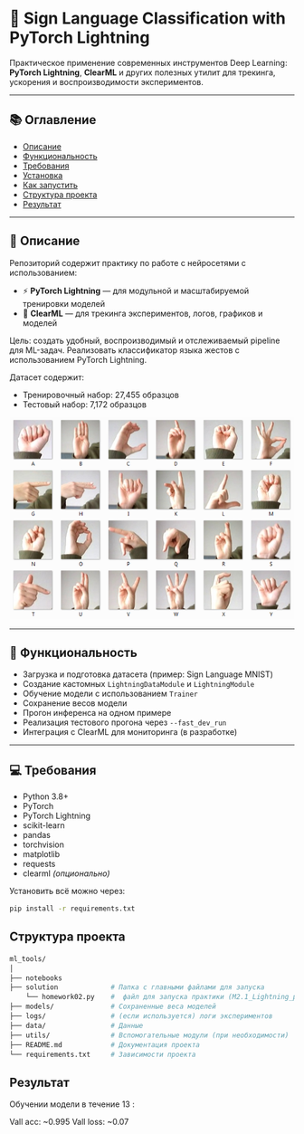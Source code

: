 # 🧰 Sign Language Classification with PyTorch Lightning

Практическое применение современных инструментов Deep Learning:  
**PyTorch Lightning**, **ClearML** и других полезных утилит для трекинга, ускорения и воспроизводимости экспериментов.

---

## 📚 Оглавление

- [Описание](#описание)
- [Функциональность](#функциональность)
- [Требования](#требования)
- [Установка](#установка)
- [Как запустить](#как-запустить)
- [Структура проекта](#структура-проекта)
- [Результат](#результат)

---

## 📌 Описание

Репозиторий содержит практику по работе с нейросетями с использованием:
- ⚡ **PyTorch Lightning** — для модульной и масштабируемой тренировки моделей
- 🔭 **ClearML** — для трекинга экспериментов, логов, графиков и моделей

Цель: создать удобный, воспроизводимый и отслеживаемый pipeline для ML-задач. Реализовать классификатор языка жестов с использованием PyTorch Lightning.

Датасет содержит:

- Тренировочный набор: 27,455 образцов
- Тестовый набор: 7,172 образцов

![Датасет](data/amer_sign2.png)

---

## 🔧 Функциональность

- Загрузка и подготовка датасета (пример: Sign Language MNIST)
- Создание кастомных `LightningDataModule` и `LightningModule`
- Обучение модели с использованием `Trainer`
- Сохранение весов модели
- Прогон инференса на одном примере
- Реализация тестового прогона через `--fast_dev_run`
- Интеграция с ClearML для мониторинга (в разработке)

---

## 💻 Требования

- Python 3.8+
- PyTorch
- PyTorch Lightning
- scikit-learn
- pandas
- torchvision
- matplotlib
- requests
- clearml *(опционально)*

Установить всё можно через:

```bash
pip install -r requirements.txt
```

## Структура проекта
```bash
ml_tools/
│
├── notebooks 
├── solution             # Папка с главными файлами для запуска
    └── homework02.py    #  файл для запуска практики (M2.1_Lightning_practice)
├── models/              # Сохраненные веса моделей
├── logs/                # (если используется) логи экспериментов
├── data/                # Данные
├── utils/               # Вспомогательные модули (при необходимости)
├── README.md            # Документация проекта
└── requirements.txt     # Зависимости проекта
```

## Результат

Обучении модели в течение 13 :

Vall acc: ~0.995
Vall loss: ~0.07